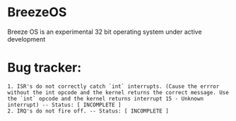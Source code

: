 # BreezeOS
Breeze OS is an experimental 32 bit operating system under active development

# Bug tracker:
    1. ISR's do not correctly catch `int` interrupts. (Cause the errror without the int opcode and the kernel returns the correct message. Use the `int` opcode and the kernel returns interrupt 15 - Unknown interrupt) -- Status: [ INCOMPLETE ]
    2. IRQ's do not fire off. -- Status: [ INCOMPLETE ]
